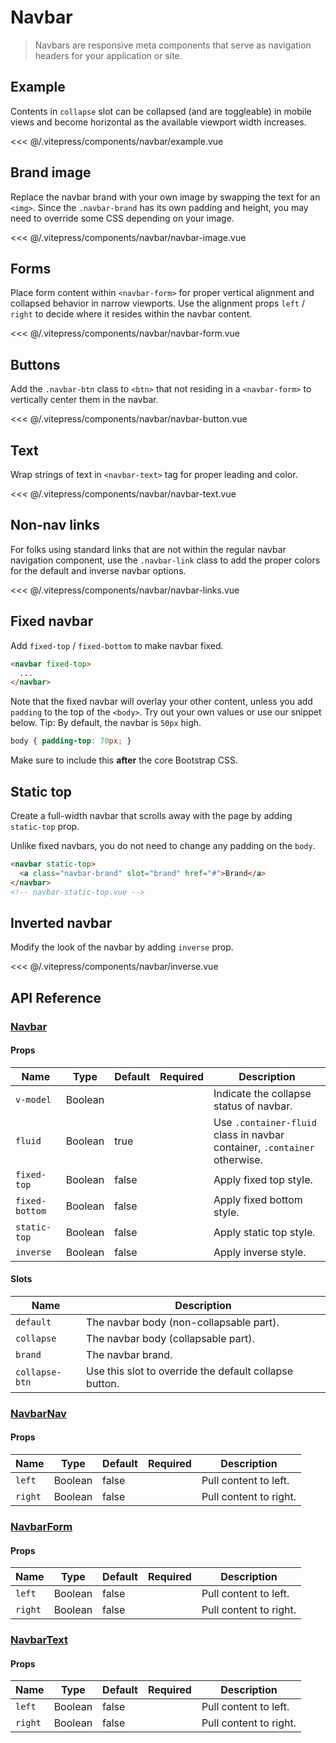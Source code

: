 # Navbar

> Navbars are responsive meta components that serve as navigation headers for your application or site.

## Example

Contents in `collapse` slot can be collapsed (and are toggleable) in mobile views and become horizontal as the available viewport width increases.

<DemoWrapper><navbar-example/></DemoWrapper>

<<< @/.vitepress/components/navbar/example.vue

## Brand image

Replace the navbar brand with your own image by swapping the text for an `<img>`. Since the `.navbar-brand` has its own padding and height, you may need to override some CSS depending on your image.

<DemoWrapper><navbar-navbar-image/></DemoWrapper>

<<< @/.vitepress/components/navbar/navbar-image.vue

## Forms

Place form content within `<navbar-form>` for proper vertical alignment and collapsed behavior in narrow viewports. Use the alignment props `left` / `right` to decide where it resides within the navbar content.

<DemoWrapper><navbar-navbar-form/></DemoWrapper>

<<< @/.vitepress/components/navbar/navbar-form.vue

## Buttons

Add the `.navbar-btn` class to `<btn>` that not residing in a `<navbar-form>` to vertically center them in the navbar.

<DemoWrapper><navbar-navbar-button/></DemoWrapper>

<<< @/.vitepress/components/navbar/navbar-button.vue

## Text

Wrap strings of text in `<navbar-text>` tag for proper leading and color.

<DemoWrapper><navbar-navbar-text/></DemoWrapper>

<<< @/.vitepress/components/navbar/navbar-text.vue

## Non-nav links

For folks using standard links that are not within the regular navbar navigation component, use the `.navbar-link` class to add the proper colors for the default and inverse navbar options.

<DemoWrapper><navbar-navbar-links/></DemoWrapper>

<<< @/.vitepress/components/navbar/navbar-links.vue

## Fixed navbar

Add `fixed-top` / `fixed-bottom` to make navbar fixed.

```html
<navbar fixed-top>
  ...
</navbar>
```

Note that the fixed navbar will overlay your other content, unless you add `padding` to the top of the `<body>`. Try out your own values or use our snippet below. Tip: By default, the navbar is `50px` high.

```css
body { padding-top: 70px; }
```

Make sure to include this **after** the core Bootstrap CSS.

## Static top

Create a full-width navbar that scrolls away with the page by adding `static-top` prop.

Unlike fixed navbars, you do not need to change any padding on the `body`.

```html
<navbar static-top>
  <a class="navbar-brand" slot="brand" href="#">Brand</a>
</navbar>
<!-- navbar-static-top.vue -->
```

## Inverted navbar

Modify the look of the navbar by adding `inverse` prop.

<DemoWrapper><navbar-inverse/></DemoWrapper>

<<< @/.vitepress/components/navbar/inverse.vue

## API Reference

### [Navbar](https://github.com/suralabs/vancedvue/blob/1.x/src/components/navbar/Navbar.vue)

#### Props

| Name           | Type    | Default | Required | Description                                                               |
|----------------|---------|---------|----------|---------------------------------------------------------------------------|
| `v-model`      | Boolean |         |          | Indicate the collapse status of navbar.                                   |
| `fluid`        | Boolean | true    |          | Use `.container-fluid` class in navbar container, `.container` otherwise. |
| `fixed-top`    | Boolean | false   |          | Apply fixed top style.                                                    |
| `fixed-bottom` | Boolean | false   |          | Apply fixed bottom style.                                                 |
| `static-top`   | Boolean | false   |          | Apply static top style.                                                   |
| `inverse`      | Boolean | false   |          | Apply inverse style.                                                      |

#### Slots

| Name           | Description                                            |
|----------------|--------------------------------------------------------|
| `default`      | The navbar body (non-collapsable part).                |
| `collapse`     | The navbar body (collapsable part).                    |
| `brand`        | The navbar brand.                                      |
| `collapse-btn` | Use this slot to override the default collapse button. |

### [NavbarNav](https://github.com/suralabs/vancedvue/blob/1.x/src/components/navbar/NavbarNav.js)

#### Props

| Name    | Type    | Default | Required | Description            |
|---------|---------|---------|----------|------------------------|
| `left`  | Boolean | false   |          | Pull content to left.  |
| `right` | Boolean | false   |          | Pull content to right. |

### [NavbarForm](https://github.com/suralabs/vancedvue/blob/1.x/src/components/navbar/NavbarForm.js)

#### Props

| Name    | Type    | Default | Required | Description            |
|---------|---------|---------|----------|------------------------|
| `left`  | Boolean | false   |          | Pull content to left.  |
| `right` | Boolean | false   |          | Pull content to right. |

### [NavbarText](https://github.com/suralabs/vancedvue/blob/1.x/src/components/navbar/NavbarText.js)

#### Props

| Name    | Type    | Default | Required | Description            |
|---------|---------|---------|----------|------------------------|
| `left`  | Boolean | false   |          | Pull content to left.  |
| `right` | Boolean | false   |          | Pull content to right. |
